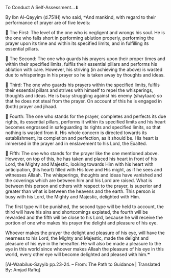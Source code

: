  To Conduct A Self-Assessment...⬇

By Ibn Al-Qayyim (d.751H) who said, ❝And mankind, with regard to their performance of prayer are of five levels:

💮 The First: The level of the one who is negligent and wrongs his soul. He is the one who falls short in performing ablution properly, performing the prayer upon its time and within its specified limits, and in fulfilling its essential pillars.

💮 The Second: The one who guards his prayers upon their proper times and within their specified limits, fulfils their essential pillars and performs his ablution with care. However, his striving (in achieving the above) is wasted due to whisperings in his prayer so he is taken away by thoughts and ideas.

💮 Third: The one who guards his prayers within the specified limits, fulfils their essential pillars and strives with himself to repel the whisperings, thoughts and ideas. He is busy struggling against his enemy (shaytaan) so that he does not steal from the prayer. On account of this he is engaged in (both) prayer and jihaad.

💮 Fourth: The one who stands for the prayer, completes and perfects its due rights, its essential pillars, performs it within its specified limits and his heart becomes engrossed in safeguarding its rights and specified limits, so that nothing is wasted from it. His whole concern is directed towards its establishment, its completion and perfection, as it should be. His heart is immersed in the prayer and in enslavement to his Lord, the Exalted.

💮 Fifth: The one who stands for the prayer like the one mentioned above. However, on top of this, he has taken and placed his heart in front of his Lord, the Mighty and Majestic, looking towards Him with his heart with anticipation, (his heart) filled with His love and His might, as if he sees and witnesses Allaah. The whisperings, thoughts and ideas have vanished and the coverings which are between him and his Lord are raised. What is between this person and others with respect to the prayer, is superior and greater than what is between the heavens and the earth. This person is busy with his Lord, the Mighty and Majestic, delighted with Him.

The first type will be punished, the second type will be held to account, the third will have his sins and shortcomings expiated, the fourth will be rewarded and the fifth will be close to his Lord, because he will receive the portion of one who makes his prayer the delight and pleasure of his eye.

Whoever makes the prayer the delight and pleasure of his eye, will have the nearness to his Lord, the Mighty and Majestic, made the delight and pleasure of his eye in the hereafter. He will also be made a pleasure to the eye in this world since whoever makes Allaah the pleasure of his eye in this world, every other eye will become delighted and pleased with him.❞

[Al-Waabilus-Sayyib pp.23-24. – From: The Path to Guidance | Translated By: Amjad Rafiq]

